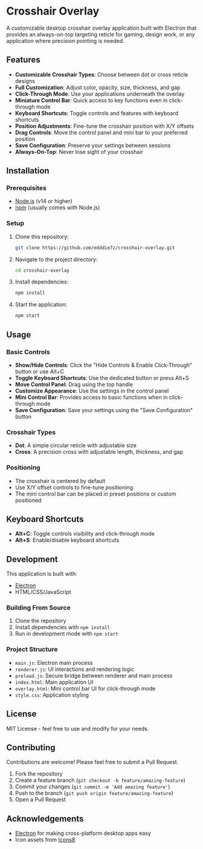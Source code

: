 # Crosshair Overlay

A customizable desktop crosshair overlay application built with Electron that provides an always-on-top targeting reticle for gaming, design work, or any application where precision pointing is needed.

## Features

- **Customizable Crosshair Types**: Choose between dot or cross reticle designs
- **Full Customization**: Adjust color, opacity, size, thickness, and gap
- **Click-Through Mode**: Use your applications underneath the overlay
- **Miniature Control Bar**: Quick access to key functions even in click-through mode
- **Keyboard Shortcuts**: Toggle controls and features with keyboard shortcuts
- **Position Adjustments**: Fine-tune the crosshair position with X/Y offsets
- **Drag Controls**: Move the control panel and mini bar to your preferred position
- **Save Configuration**: Preserve your settings between sessions
- **Always-On-Top**: Never lose sight of your crosshair

## Installation

### Prerequisites

- [Node.js](https://nodejs.org/) (v14 or higher)
- [npm](https://www.npmjs.com/) (usually comes with Node.js)

### Setup

1. Clone this repository:

   ```bash
   git clone https://github.com/edddie7z/crosshair-overlay.git
   ```

2. Navigate to the project directory:

   ```bash
   cd crosshair-overlay
   ```

3. Install dependencies:

   ```bash
   npm install
   ```

4. Start the application:
   ```bash
   npm start
   ```

## Usage

### Basic Controls

- **Show/Hide Controls**: Click the "Hide Controls & Enable Click-Through" button or use Alt+C
- **Toggle Keyboard Shortcuts**: Use the dedicated button or press Alt+S
- **Move Control Panel**: Drag using the top handle
- **Customize Appearance**: Use the settings in the control panel
- **Mini Control Bar**: Provides access to basic functions when in click-through mode
- **Save Configuration**: Save your settings using the "Save Configuration" button

### Crosshair Types

- **Dot**: A simple circular reticle with adjustable size
- **Cross**: A precision cross with adjustable length, thickness, and gap

### Positioning

- The crosshair is centered by default
- Use X/Y offset controls to fine-tune positioning
- The mini control bar can be placed in preset positions or custom positioned

## Keyboard Shortcuts

- **Alt+C**: Toggle controls visibility and click-through mode
- **Alt+S**: Enable/disable keyboard shortcuts

## Development

This application is built with:

- [Electron](https://www.electronjs.org/)
- HTML/CSS/JavaScript

### Building From Source

1. Clone the repository
2. Install dependencies with `npm install`
3. Run in development mode with `npm start`

### Project Structure

- `main.js`: Electron main process
- `renderer.js`: UI interactions and rendering logic
- `preload.js`: Secure bridge between renderer and main process
- `index.html`: Main application UI
- `overlay.html`: Mini control bar UI for click-through mode
- `style.css`: Application styling

## License

MIT License - feel free to use and modify for your needs.

## Contributing

Contributions are welcome! Please feel free to submit a Pull Request.

1. Fork the repository
2. Create a feature branch (`git checkout -b feature/amazing-feature`)
3. Commit your changes (`git commit -m 'Add amazing feature'`)
4. Push to the branch (`git push origin feature/amazing-feature`)
5. Open a Pull Request

## Acknowledgements

- [Electron](https://www.electronjs.org/) for making cross-platform desktop apps easy
- Icon assets from [Icons8](https://icons8.com/)
